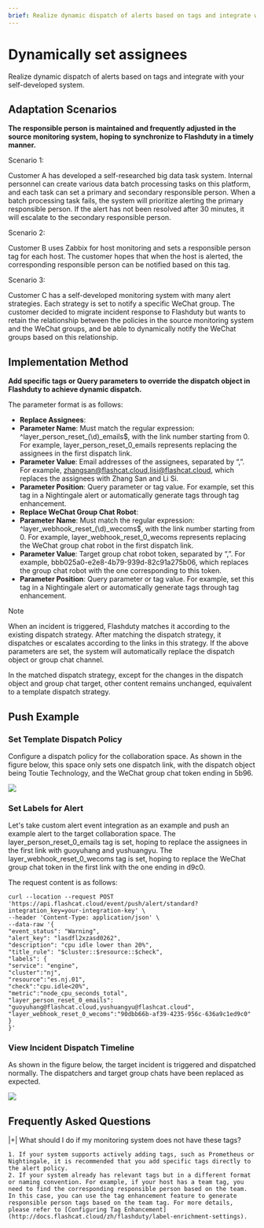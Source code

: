 ```yaml
---
brief: Realize dynamic dispatch of alerts based on tags and integrate with your self-developed system
---
```


# Dynamically set assignees

Realize dynamic dispatch of alerts based on tags and integrate with your self-developed system.

## Adaptation Scenarios

**The responsible person is maintained and frequently adjusted in the source monitoring system, hoping to synchronize to Flashduty in a timely manner.**

Scenario 1:

Customer A has developed a self-researched big data task system. Internal personnel can create various data batch processing tasks on this platform, and each task can set a primary and secondary responsible person. When a batch processing task fails, the system will prioritize alerting the primary responsible person. If the alert has not been resolved after 30 minutes, it will escalate to the secondary responsible person.

Scenario 2:

Customer B uses Zabbix for host monitoring and sets a responsible person tag for each host. The customer hopes that when the host is alerted, the corresponding responsible person can be notified based on this tag.

Scenario 3:

Customer C has a self-developed monitoring system with many alert strategies. Each strategy is set to notify a specific WeChat group. The customer decided to migrate incident response to Flashduty but wants to retain the relationship between the policies in the source monitoring system and the WeChat groups, and be able to dynamically notify the WeChat groups based on this relationship.

## Implementation Method

**Add specific tags or Query parameters to override the dispatch object in Flashduty to achieve dynamic dispatch.**

The parameter format is as follows:

- **Replace Assignees**:
- **Parameter Name**: Must match the regular expression: ^layer_person_reset_(\d)_emails$, with the link number starting from 0. For example, layer_person_reset_0_emails represents replacing the assignees in the first dispatch link.
- **Parameter Value**: Email addresses of the assignees, separated by “,”. For example, zhangsan@flashcat.cloud,lisi@flashcat.cloud, which replaces the assignees with Zhang San and Li Si.
- **Parameter Position**: Query parameter or tag value. For example, set this tag in a Nightingale alert or automatically generate tags through tag enhancement.
- **Replace WeChat Group Chat Robot**:
- **Parameter Name**: Must match the regular expression: ^layer_webhook_reset_(\d)_wecoms$, with the link number starting from 0. For example, layer_webhook_reset_0_wecoms represents replacing the WeChat group chat robot in the first dispatch link.
- **Parameter Value**: Target group chat robot token, separated by “,”. For example, bbb025a0-e2e8-4b79-939d-82c91a275b06, which replaces the group chat robot with the one corresponding to this token.
- **Parameter Position**: Query parameter or tag value. For example, set this tag in a Nightingale alert or automatically generate tags through tag enhancement.

> [!NOTE]
> When an incident is triggered, Flashduty matches it according to the existing dispatch strategy. After matching the dispatch strategy, it dispatches or escalates according to the links in this strategy. If the above parameters are set, the system will automatically replace the dispatch object or group chat channel.
>
> In the matched dispatch strategy, except for the changes in the dispatch object and group chat target, other content remains unchanged, equivalent to a template dispatch strategy.

## Push Example

### Set Template Dispatch Policy

Configure a dispatch policy for the collaboration space. As shown in the figure below, this space only sets one dispatch link, with the dispatch object being Toutie Technology, and the WeChat group chat token ending in 5b96.

![](https://fcimg.3ti.site/zh/flashduty/advanced/dynamic_notifications/1.avif)

### Set Labels for Alert

Let's take custom alert event integration as an example and push an example alert to the target collaboration space. The layer_person_reset_0_emails tag is set, hoping to replace the assignees in the first link with guoyuhang and yushuangyu. The layer_webhook_reset_0_wecoms tag is set, hoping to replace the WeChat group chat token in the first link with the one ending in d9c0.

The request content is as follows:

```
curl --location --request POST 'https://api.flashcat.cloud/event/push/alert/standard?integration_key=your-integration-key' \
--header 'Content-Type: application/json' \
--data-raw '{
"event_status": "Warning",
"alert_key": "lasdfl2xzasd0262",
"description": "cpu idle lower than 20%",
"title_rule": "$cluster::$resource::$check",
"labels": {
"service": "engine",
"cluster":"nj",
"resource":"es.nj.01",
"check":"cpu.idle<20%",
"metric":"node_cpu_seconds_total",
"layer_person_reset_0_emails": "guoyuhang@flashcat.cloud,yushuangyu@flashcat.cloud",
"layer_webhook_reset_0_wecoms":"90dbb66b-af39-4235-956c-636a9c1ed9c0"
}
}'
```

### View Incident Dispatch Timeline

As shown in the figure below, the target incident is triggered and dispatched normally. The dispatchers and target group chats have been replaced as expected.

![](https://fcimg.3ti.site/zh/flashduty/advanced/dynamic_notifications/2.avif)

## Frequently Asked Questions

|+| What should I do if my monitoring system does not have these tags?

    1. If your system supports actively adding tags, such as Prometheus or Nightingale, it is recommended that you add specific tags directly to the alert policy.
    2. If your system already has relevant tags but in a different format or naming convention. For example, if your host has a team tag, you need to find the corresponding responsible person based on the team. In this case, you can use the tag enhancement feature to generate responsible person tags based on the team tag. For more details, please refer to [Configuring Tag Enhancement](http://docs.flashcat.cloud/zh/flashduty/label-enrichment-settings).